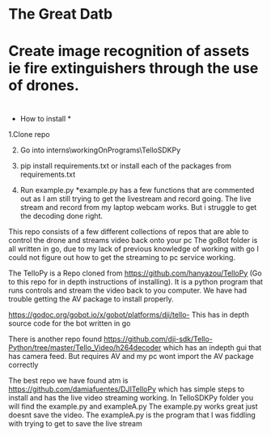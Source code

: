 # The Great Datb
# Create image recognition of assets ie fire extinguishers through the use of drones.
#
* How to install *

1.Clone repo

2. Go into interns\workingOnPrograms\TelloSDKPy
3. pip install requirements.txt or install each of the packages from requirements.txt

4. Run example.py 
  *example.py has a few functions that are commented out as I am still trying to get the livestream and record going. The live stream and record from my laptop webcam works. But i struggle to get the decoding done right. 

This repo consists of a few different collections of repos that are able to control the drone and streams video back onto your pc
The goBot folder is all written in go, due to my lack of previous knowledge of working with go I could not figure out how to get the streaming to pc service working. 

The TelloPy is a Repo cloned from https://github.com/hanyazou/TelloPy (Go to this repo for in depth instructions of installing). It is a python program that runs controls and stream the video back to you computer. We have had trouble getting the AV package to install properly.

https://godoc.org/gobot.io/x/gobot/platforms/dji/tello- This has in depth source code for the bot written in go 

There is another repo found https://github.com/dji-sdk/Tello-Python/tree/master/Tello_Video/h264decoder which has an indepth gui that has camera feed. But requires AV and my pc wont import the AV package correctly

The best repo we have found atm is https://github.com/damiafuentes/DJITelloPy which has simple steps to install and has the live video streaming working. 
In TelloSDKPy folder you will find the example.py and exampleA.py The example.py works great just doesnt save the video. The exampleA.py is the program that I was fiddling with trying to get to save the live stream

